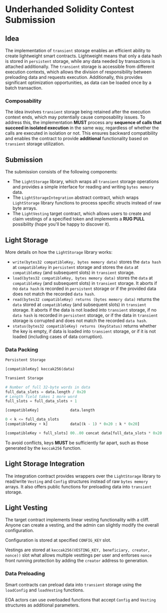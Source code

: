 # Underhanded Solidity Contest Submission

## Idea

The implementation of `transient` storage enables an efficient ability to create lightweight smart contracts. Lightweight means that only a data hash is stored in `persistent` storage, while any data needed by transactions is attached additionally. The `transient` storage is accessible from different execution contexts, which allows the division of responsibility between preloading data and requests execution. Additionally, this provides significant optimization opportunities, as data can be loaded once by a batch transaction.

### Composability

The idea involves `transient` storage being retained after the execution context ends, which may potentially cause composability issues. To address this, the implementation __MUST__ process any __sequence of calls that succeed in isolated execution__ in the same way, regardless of whether the calls are executed in isolation or not. This ensures backward compatibility and enables the contract to provide __additional__ functionality based on `transient` storage utilization.

## Submission

The submission consists of the following components:
- The `LightStorage` library, which wraps all `transient` storage operations and provides a simple interface for reading and writing `bytes memory` data.
- The `LightStorageIntegration` abstract contract, which wraps `LightStorage` library functions to process specific structs instead of raw byte arrays.
- The `LightVesting` target contract, which allows users to create and claim vestings of a specified token and implements a __RUG PULL__ possibility (hope you'll be happy to discover it).

## Light Storage

More details on how the `LightStorage` library works:
- `write(bytes32 compatibleKey, bytes memory data)` stores the `data hash` at `compatibleKey` in `persistent` storage and stores the `data` at `compatibleKey` (and subsequent slots) in `transient` storage.
- `load(bytes32 compatibleKey, bytes memory data)` stores the `data` at `compatibleKey` (and subsequent slots) in `transient` storage. It aborts if no `data hash` is recorded in `persistent` storage or if the provided data does not match the recorded `data hash`.
- `read(bytes32 compatibleKey) returns (bytes memory data)` returns the `data` stored at `compatibleKey` (and subsequent slots) in `transient` storage. It aborts if the data is not loaded into `transient` storage, if no `data hash` is recorded in `persistent` storage, or if the data in `transient` storage is corrupted and does not match the recorded `data hash`.
- `status(bytes32 compatibleKey) returns (KeyStatus)` returns whether the key is empty, if data is loaded into `transient` storage, or if it is not loaded (including cases of data corruption).

### Data Packing

```py
Persistent Storage

[compatibleKey] keccak256(data)
```

```py
Transient Storage

# Number of full 32-byte words in data
full_data_slots = data.length / 0x20
# Length field takes 1 more word
full_slots = full_data_slots + 1

[compatibleKey]              data.length

0 < k <= full_data_slots
[compatibleKey + k]          data[(k - 1) * 0x20 : k * 0x20]

[compatibleKey + full_slots] 00..00 concat data[full_data_slots * 0x20 : data.length]
```

To avoid conflicts, keys __MUST__ be sufficiently far apart, such as those generated by the `keccak256` function.

## Light Storage Integration

The integration contract provides wrappers over the `LightStorage` library to read/write `Vesting` and `Config` structures instead of raw `bytes memory` arrays. It also offers public functions for preloading data into `transient` storage.

## Light Vesting

The target contract implements linear vesting functionality with a cliff. Anyone can create a vesting, and the admin can slightly modify the overall configuration.

Configuration is stored at specified `CONFIG_KEY` slot.

Vestings are stored at `keccak256(VESTING_KEY, beneficiary, creator, nonce))` slot what allows multiple vesttings per user and enforses `nonce` front running protection by adding the `creator` address to generation.

### Data Preloading

Smart contracts can preload data into `transient` storage using the `loadConfig` and `loadVesting` functions.

EOA actors can use overloaded functions that accept `Config` and `Vesting` structures as additional parameters.
